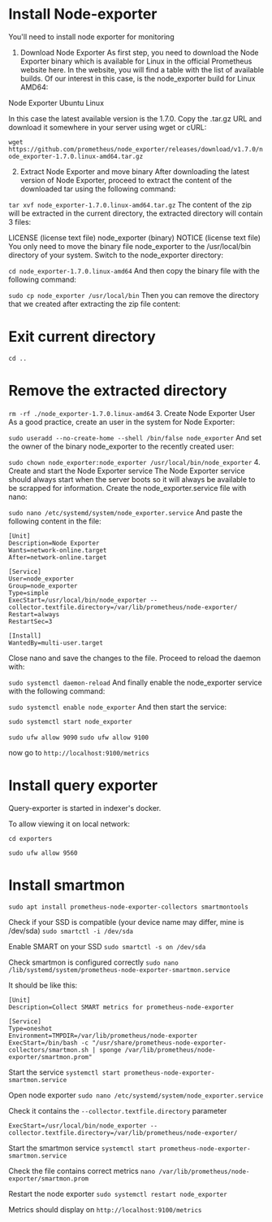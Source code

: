 # Install Node-exporter

You'll need to install node exporter for monitoring

1. Download Node Exporter
As first step, you need to download the Node Exporter binary which is available for Linux in the official Prometheus website here. In the website, you will find a table with the list of available builds. Of our interest in this case, is the node_exporter build for Linux AMD64:

Node Exporter Ubuntu Linux

In this case the latest available version is the 1.7.0. Copy the .tar.gz URL and download it somewhere in your server using wget or cURL:

`wget https://github.com/prometheus/node_exporter/releases/download/v1.7.0/node_exporter-1.7.0.linux-amd64.tar.gz`

2. Extract Node Exporter and move binary
After downloading the latest version of Node Exporter, proceed to extract the content of the downloaded tar using the following command:

`tar xvf node_exporter-1.7.0.linux-amd64.tar.gz`
The content of the zip will be extracted in the current directory, the extracted directory will contain 3 files:

LICENSE (license text file)
node_exporter (binary)
NOTICE (license text file)
You only need to move the binary file node_exporter to the /usr/local/bin directory of your system. Switch to the node_exporter directory:

`cd node_exporter-1.7.0.linux-amd64`
And then copy the binary file with the following command:

`sudo cp node_exporter /usr/local/bin`
Then you can remove the directory that we created after extracting the zip file content:

# Exit current directory
`cd ..`

# Remove the extracted directory
`rm -rf ./node_exporter-1.7.0.linux-amd64`
3. Create Node Exporter User
As a good practice, create an user in the system for Node Exporter:

`sudo useradd --no-create-home --shell /bin/false node_exporter`
And set the owner of the binary node_exporter to the recently created user:

`sudo chown node_exporter:node_exporter /usr/local/bin/node_exporter`
4. Create and start the Node Exporter service
The Node Exporter service should always start when the server boots so it will always be available to be scrapped for information. Create the node_exporter.service file with nano:

`sudo nano /etc/systemd/system/node_exporter.service`
And paste the following content in the file:

```
[Unit]
Description=Node Exporter
Wants=network-online.target
After=network-online.target

[Service]
User=node_exporter
Group=node_exporter
Type=simple
ExecStart=/usr/local/bin/node_exporter --collector.textfile.directory=/var/lib/prometheus/node-exporter/
Restart=always
RestartSec=3

[Install]
WantedBy=multi-user.target
```

Close nano and save the changes to the file. Proceed to reload the daemon with:

`sudo systemctl daemon-reload`
And finally enable the node_exporter service with the following command:

`sudo systemctl enable node_exporter`
And then start the service:

`sudo systemctl start node_exporter`

`sudo ufw allow 9090`
`sudo ufw allow 9100`

now go to `http://localhost:9100/metrics`

# Install query exporter

Query-exporter is started in indexer's docker.

To allow viewing it on local network:

`cd exporters`

`sudo ufw allow 9560`

# Install smartmon

`sudo apt install prometheus-node-exporter-collectors smartmontools`

Check if your SSD is compatible (your device name may differ, mine is /dev/sda)
`sudo smartctl -i /dev/sda`

Enable SMART on your SSD
`sudo smartctl -s on /dev/sda`

Check smartmon is configured correctly
`sudo nano /lib/systemd/system/prometheus-node-exporter-smartmon.service`

It should be like this:
```
[Unit]
Description=Collect SMART metrics for prometheus-node-exporter

[Service]
Type=oneshot
Environment=TMPDIR=/var/lib/prometheus/node-exporter
ExecStart=/bin/bash -c "/usr/share/prometheus-node-exporter-collectors/smartmon.sh | sponge /var/lib/prometheus/node-exporter/smartmon.prom"
```

Start the service
`systemctl start prometheus-node-exporter-smartmon.service`

Open node exporter
`sudo nano /etc/systemd/system/node_exporter.service`

Check it contains the `--collector.textfile.directory` parameter
```
ExecStart=/usr/local/bin/node_exporter --collector.textfile.directory=/var/lib/prometheus/node-exporter/
```

Start the smartmon service
`systemctl start prometheus-node-exporter-smartmon.service`

Check the file contains correct metrics
`nano /var/lib/prometheus/node-exporter/smartmon.prom`

Restart the node exporter
`sudo systemctl restart node_exporter`

Metrics should display on `http://localhost:9100/metrics`